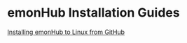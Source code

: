 emonHub Installation Guides
===========================

[Installing emonHub to Linux from GitHub](https://github.com/emonhub/emonhub-docs/blob/master/Install_git2linux.md)
